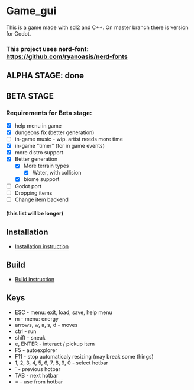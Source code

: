 # Game\_gui 
This is a game made with sdl2 and C++. On master branch there is version for Godot.

### This project uses nerd-font: https://github.com/ryanoasis/nerd-fonts

## ALPHA STAGE: done

## BETA STAGE

### Requirements for Beta stage:
- [x] help menu in game
- [x] dungeons fix (better generation)
- [ ] in-game music - wip. artist needs more time
- [x] in-game "timer" (for in game events)
- [x] more distro support
- [x] Better generation
    - [x] More terrain types
        - [x] Water, with collision
    - [x] biome support
- [ ] Godot port
- [ ] Dropping items
- [ ] Change item backend
#### (this list will be longer)

## Installation

* [Installation instruction](install.md)

## Build

* [Build instruction](build.md)

## Keys

* ESC - menu: exit, load, save, help menu
* m   - menu: energy
* arrows, w, a, s, d - moves
* ctrl - run
* shift - sneak
* e, ENTER - interact / pickup item
* F5 - autoexplorer
* F11 - stop automaticaly resizing (may break some things)
* 1, 2, 3, 4, 5, 6, 7, 8, 9, 0 - select hotbar
* ` - previous hotbar
* TAB - next hotbar
* = - use from hotbar

